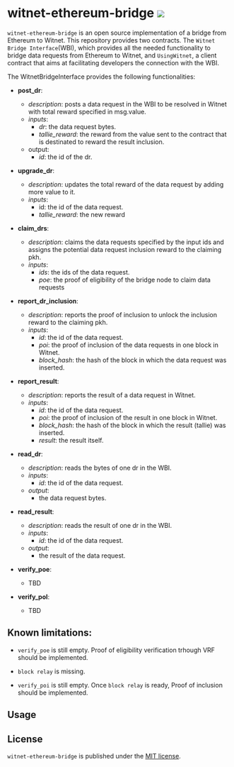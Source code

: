 # witnet-ethereum-bridge [![](https://travis-ci.com/witnet/witnet-ethereum-bridge.svg?branch=master)](https://travis-ci.com/witnet/witnet-ethereum-brdige)

`witnet-ethereum-bridge` is an open source implementation of a bridge from Ethereum to Witnet. This repository provides two contracts. The `Witnet Bridge Interface`(WBI), which provides all the needed functionality to bridge data requests from Ethereum to Witnet, and `UsingWitnet`, a client contract that aims at facilitating developers the connection with the WBI.


The WitnetBridgeInterface provides the following functionalities:

- **post_dr**:
  - _description_: posts a data request in the WBI to be resolved in Witnet with total reward specified in msg.value.
  - _inputs_:
    - _dr_: the data request bytes.
    - _tallie_reward_: the reward from the value sent to the contract that is destinated to reward the result inclusion.
  - output:
    - _id_: the id of the dr.

- **upgrade_dr**:
  - _description_: updates the total reward of the data request by adding more value to it.
  - _inputs_:
    - id: the id of the data request.
    - _tallie_reward_: the new reward 

- **claim_drs**:
  - _description_: claims the data requests specified by the input ids and assigns the potential data request inclusion reward to the claiming pkh.
  - _inputs_:
    - _ids_: the ids of the data request.
    - _poe_: the proof of eligibility of the bridge node to claim data requests

- **report_dr_inclusion**:
  - _description_: reports the proof of inclusion to unlock the inclusion reward to the claiming pkh.
  - _inputs_:
    - _id_: the id of the data request.
    - _poi_: the proof of inclusion of the data requests in one block in Witnet.
    - *block_hash*: the hash of the block in which the data request was inserted.
- **report_result**:
  - _description_: reports the result of a data request in Witnet.
  - _inputs_:
    - _id_: the id of the data request.
    - _poi_: the proof of inclusion of the result in one block in Witnet.
    - *block_hash*: the hash of the block in which the result (tallie) was inserted.
    - *result*: the result itself.
- **read_dr**:
  - *description*: reads the bytes of one dr in the WBI.
  - *inputs*:
    - *id*: the id of the data request.
  - *output*:
    - the data request bytes.
- **read_result**:
  - *description*: reads the result of one dr in the WBI.
  - *inputs*:
    - *id*: the id of the data request.
  - *output*:
    - the result of the data request.
- **verify_poe**:
  - TBD
- **verify_poI**:
  - TBD

## Known limitations:

- `verify_poe` is still empty. Proof of eligibility verification trhough VRF should be implemented.

- `block relay` is missing.

- `verify_poi` is still empty. Once `block relay` is ready, Proof of inclusion should be implemented.


## Usage

## License

`witnet-ethereum-bridge` is published under the [MIT license][license].

[license]: https://github.com/witnet/witnet-ethereum-bridge/blob/master/LICENSE
